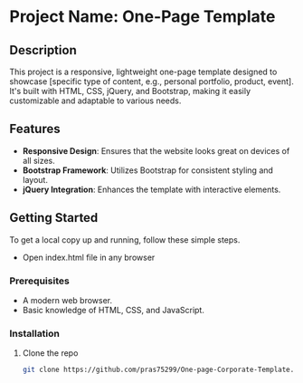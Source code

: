 # Project Name: One-Page Template

## Description

This project is a responsive, lightweight one-page template designed to showcase [specific type of content, e.g., personal portfolio, product, event]. It's built with HTML, CSS, jQuery, and Bootstrap, making it easily customizable and adaptable to various needs.

## Features

- **Responsive Design**: Ensures that the website looks great on devices of all sizes.
- **Bootstrap Framework**: Utilizes Bootstrap for consistent styling and layout.
- **jQuery Integration**: Enhances the template with interactive elements.

## Getting Started

To get a local copy up and running, follow these simple steps.

- Open index.html file in any browser

### Prerequisites

- A modern web browser.
- Basic knowledge of HTML, CSS, and JavaScript.

### Installation

1. Clone the repo
   ```sh
   git clone https://github.com/pras75299/One-page-Corporate-Template.git
   ```
